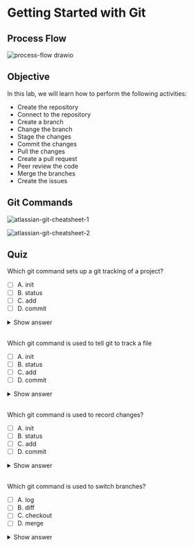 # Getting Started with Git

## Process Flow

![process-flow drawio](https://user-images.githubusercontent.com/62965911/223728022-28f18b0e-b5ce-413c-b4e4-db9a5dd9585d.svg)

## Objective

In this lab, we will learn how to perform the following activities:

- Create the repository
- Connect to the repository
- Create a branch
- Change the branch
- Stage the changes
- Commit the changes
- Pull the changes
- Create a pull request
- Peer review the code
- Merge the branches
- Create the issues

## Git Commands

![atlassian-git-cheatsheet-1](https://user-images.githubusercontent.com/62965911/212006609-a871bf80-a26e-4ab6-996b-eaab0a14f5b4.png)

![atlassian-git-cheatsheet-2](https://user-images.githubusercontent.com/62965911/212006617-88e6eb6b-b6d3-4a25-8827-4cfa0ab63d41.png)

## Quiz

Which git command sets up a git tracking of a project?

- [ ] A. init
- [ ] B. status
- [ ] C. add
- [ ] D. commit

<details><summary>Show answer</summary>
A. This initializes a git respository.
</details>

<br/>

Which git command is used to tell git to track a file

- [ ] A. init
- [ ] B. status
- [ ] C. add
- [ ] D. commit

<details><summary>Show answer</summary>
C. This adds a file to gits control.
</details>

<br/>

Which git command is used to record changes?

- [ ] A. init
- [ ] B. status
- [ ] C. add
- [ ] D. commit

<details><summary>Show answer</summary>
D. This records tracked changes.
</details>

<br/>

Which git command is used to switch branches?

- [ ] A. log
- [ ] B. diff
- [ ] C. checkout
- [ ] D. merge

<details><summary>Show answer</summary>
C. Yes, this changes to the specified branch.
</details>
